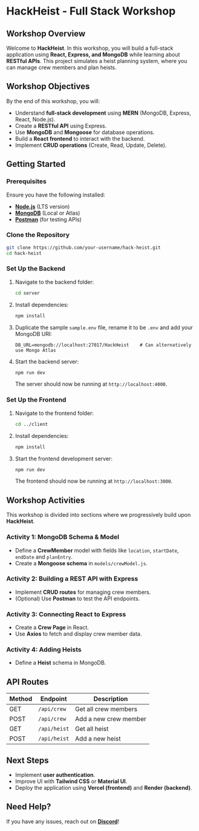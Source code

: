 # HackHeist - Full Stack Workshop

## Workshop Overview
Welcome to **HackHeist**. In this workshop, you will build a full-stack application using **React, Express, and MongoDB** while learning about **RESTful APIs**. This project simulates a heist planning system, where you can manage crew members and plan heists.

## Workshop Objectives
By the end of this workshop, you will:
- Understand **full-stack development** using **MERN** (MongoDB, Express, React, Node.js).
- Create a **RESTful API** using Express.
- Use **MongoDB** and **Mongoose** for database operations.
- Build a **React frontend** to interact with the backend.
- Implement **CRUD operations** (Create, Read, Update, Delete).

## Getting Started

### Prerequisites
Ensure you have the following installed:
- [**Node.js**](https://nodejs.org/) (LTS version)
- [**MongoDB**](https://www.mongodb.com/) (Local or Atlas)
- [**Postman**](https://www.postman.com/downloads/) (for testing APIs)

### Clone the Repository
```bash
git clone https://github.com/your-username/hack-heist.git
cd hack-heist
```

### Set Up the Backend
1. Navigate to the backend folder:
   ```bash
   cd server
   ```
2. Install dependencies:
   ```bash
   npm install
   ```
3. Duplicate the sample `sample.env` file, rename it to be `.env` and add your MongoDB URI:
   ```
   DB_URL=mongodb://localhost:27017/HackHeist    # Can alternatively use Mongo Atlas
   ```
5. Start the backend server:
   ```bash
   npm run dev
   ```
   The server should now be running at `http://localhost:4000`.

### Set Up the Frontend
1. Navigate to the frontend folder:
   ```bash
   cd ../client
   ```
2. Install dependencies:
   ```bash
   npm install
   ```
3. Start the frontend development server:
   ```bash
   npm run dev
   ```
   The frontend should now be running at `http://localhost:3000`.

## Workshop Activities
This workshop is divided into sections where we progressively build upon **HackHeist**.

### Activity 1: MongoDB Schema & Model
- Define a **CrewMember** model with fields like `location`, `startDate`, `endDate` and `planEntry`.
- Create a **Mongoose schema** in `models/crewModel.js`.

### Activity 2: Building a REST API with Express
- Implement **CRUD routes** for managing crew members.
- (Optional) Use **Postman** to test the API endpoints.

### Activity 3: Connecting React to Express
- Create a **Crew Page** in React.
- Use **Axios** to fetch and display crew member data.

### Activity 4: Adding Heists
- Define a **Heist** schema in MongoDB.

## API Routes
| Method | Endpoint          | Description               |
|--------|------------------|----------------------------|
| GET    | `/api/crew`      | Get all crew members       |
| POST   | `/api/crew`      | Add a new crew member      |
| GET    | `/api/heist`     | Get all heist              |
| POST   | `/api/heist`     | Add a new heist            |

## Next Steps
- Implement **user authentication**.
- Improve UI with **Tailwind CSS** or **Material UI**.
- Deploy the application using **Vercel (frontend)** and **Render (backend)**.

## Need Help?
If you have any issues, reach out on [**Discord**](https://discord.gg/ceXK9Q59mE)!
